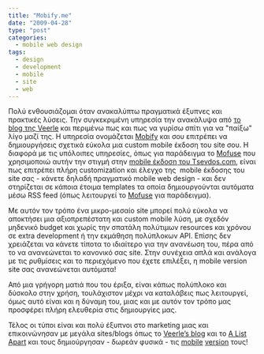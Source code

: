 ```yaml
---
title: "Mobify.me"
date: "2009-04-28"
type: "post"
categories:
  - mobile web design
tags:
  - design
  - development
  - mobile
  - site
  - web
---
```


Πολύ ενθουσιάζομαι όταν ανακαλύπτω πραγματικά έξυπνες και πρακτικές λύσεις. Την συγκεκριμένη υπηρεσία την ανακάλυψα από [το blog της Veerle](http://veerle.duoh.com/blog/comments/veerles_blog_goes_mobile/ "Veerle’s blog goes mobile post") και περιμένω πως και πως να γυρίσω σπίτι για να "παίξω" λίγο μαζί της. Η υπηρεσία ονομάζεται [Mobify](http://mobify.me/ "Mobify.me site") και σου επιτρέπει να δημιουργήσεις σχετικά εύκολα μια custom mobile έκδοση του site σου. Η διαφορά με τις υπόλοιπες υπηρεσίες, όπως για παράδειγμα το [Mofuse](http://www.mofuse.com/ "mofuse site") που χρησιμοποιώ αυτήν την στιγμή στην [mobile έκδοση του Τsevdos.com](http://m.tsevdos.com/ "Tsevdos.com mobile version"), είναι πως επιτρέπει πλήρη customization και έλεγχο της  mobile έκδοσης του site σας - κάνετε δηλαδή πραγματικό mobile web design - και δεν στηρίζεται σε κάποια έτοιμα templates τα οποία δημιουργούνται αυτόματα μέσω RSS feed (όπως λειτουργεί το [Mofuse](http://www.mofuse.com/ "mofuse site") για παράδειγμα).

Με αυτόν τον τρόπο ένα μικρο-μεσαίο site μπορεί πολύ εύκολα να αποκτήσει μια αξιοπρεπέστατη και custom mobile λύση, με σχεδόν μηδενικό budget και χωρίς την σπατάλη πολύτιμων resources και χρόνου σε extra development ή την εκμάθηση πολύπλοκων API. Επίσης δεν χρειάζεται να κάνετε τίποτα το ιδιαίτερο για την ανανέωση του, πέρα από το να ανανεώνεται το κανονικό σας site. Στην συνέχεια απλά και ανάλογα με τις ρυθμίσεις και το περιεχόμενο που έχετε επιλέξει, η mobile version site σας ανανεώνεται αυτόματα!

Από μια γρήγορη ματιά που του έριξα, είναι κάπως πολύπλοκο και δύσκολο στην χρήση, τουλάχιστον μέχρι να καταλάβεις πως λειτουργεί, όμως αυτό είναι και η δύναμη του, μιας και με αυτόν τον τρόπο μας προσφέρει πλήρη ελευθερία στις δημιουργίες μας.

Τέλος οι τύποι είναι και πολύ έξυπνοι στο marketing μιας και επικοινώνησαν με μεγάλα sites/blogs όπως το [Veerle&#8217;s blog](http://veerle.duoh.com/ "Veerle's blog") και το [A List Apart](http://alistapart.com/ "A List Apart") και τους δημιούργησαν - δωρεάν φυσικά - τις [mobile](http://mobify.me/gallery/veerle/ "Veerle's blog mobile version") [version](http://mobify.me/gallery/alistapart/ "A List Apart mobile version") τους!

